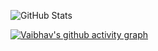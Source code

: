 ![GitHub Stats](https://github-readme-stats.vercel.app/api?username=vaibhavwagh19&show_icons=true&theme=radical)

[![Vaibhav's github activity graph](https://github-readme-activity-graph.vercel.app/graph?username=vaibhavwagh19&theme=dracula)](https://github.com/ashutosh00710/github-readme-activity-graph)
